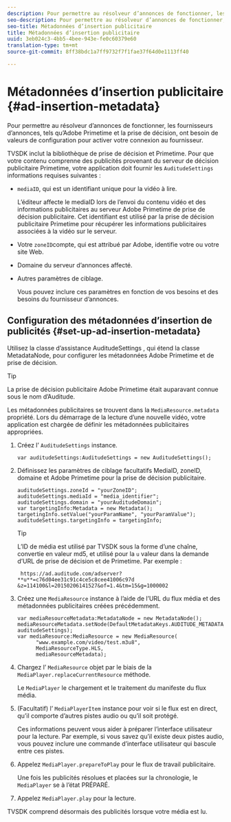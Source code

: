 ```yaml
---
description: Pour permettre au résolveur d’annonces de fonctionner, les fournisseurs d’annonces, tels qu’Adobe Primetime et la prise de décision, ont besoin de valeurs de configuration pour activer votre connexion au fournisseur.
seo-description: Pour permettre au résolveur d’annonces de fonctionner, les fournisseurs d’annonces, tels qu’Adobe Primetime et la prise de décision, ont besoin de valeurs de configuration pour activer votre connexion au fournisseur.
seo-title: Métadonnées d’insertion publicitaire
title: Métadonnées d’insertion publicitaire
uuid: 3eb024c3-4bb5-4bee-943e-fe0c60379e60
translation-type: tm+mt
source-git-commit: 8ff38bdc1a7ff9732f7f1fae37f64d0e1113ff40

---
```



# Métadonnées d’insertion publicitaire {#ad-insertion-metadata}

Pour permettre au résolveur d’annonces de fonctionner, les fournisseurs d’annonces, tels qu’Adobe Primetime et la prise de décision, ont besoin de valeurs de configuration pour activer votre connexion au fournisseur.

TVSDK inclut la bibliothèque de prise de décision et Primetime. Pour que votre contenu comprenne des publicités provenant du serveur de décision publicitaire Primetime, votre application doit fournir les `AuditudeSettings` informations requises suivantes :

* `mediaID`, qui est un identifiant unique pour la vidéo à lire.

   L’éditeur affecte le mediaID lors de l’envoi du contenu vidéo et des informations publicitaires au serveur Adobe Primetime de prise de décision publicitaire. Cet identifiant est utilisé par la prise de décision publicitaire Primetime pour récupérer les informations publicitaires associées à la vidéo sur le serveur.

* Votre `zoneID`compte, qui est attribué par Adobe, identifie votre ou votre site Web.
* Domaine du serveur d’annonces affecté.
* Autres paramètres de ciblage.

   Vous pouvez inclure ces paramètres en fonction de vos besoins et des besoins du fournisseur d’annonces.

## Configuration des métadonnées d’insertion de publicités {#set-up-ad-insertion-metadata}

Utilisez la classe d’assistance AuditudeSettings , qui étend la classe MetadataNode, pour configurer les métadonnées Adobe Primetime et de prise de décision.

>[!TIP]
>
>La prise de décision publicitaire Adobe Primetime était auparavant connue sous le nom d’Auditude.

Les métadonnées publicitaires se trouvent dans la `MediaResource.metadata` propriété. Lors du démarrage de la lecture d’une nouvelle vidéo, votre application est chargée de définir les métadonnées publicitaires appropriées.

1. Créez l’ `AuditudeSettings` instance.

   ```
   var auditudeSettings:AuditudeSettings = new AuditudeSettings();
   ```

1. Définissez les paramètres de ciblage facultatifs MediaID, zoneID, domaine et Adobe Primetime pour la prise de décision publicitaire.

   ```
   auditudeSettings.zoneId = "yourZoneID"; 
   auditudeSettings.mediaId = "media_identifier"; 
   auditudeSettings.domain = "yourAuditudeDomain"; 
   var targetingInfo:Metadata = new Metadata(); 
   targetingInfo.setValue("yourParamName", "yourParamValue"); 
   auditudeSettings.targetingInfo = targetingInfo;
   ```

   >[!TIP]
   >
   >L’ID de média est utilisé par TVSDK sous la forme d’une chaîne, convertie en valeur md5, et utilisé pour la `u` valeur dans la demande d’URL de prise de décision et de Primetime. Par exemple :
   >
   >
   >` https://ad.auditude.com/adserver? **u**=c76d04ee31c91c4ce5c8cee41006c97d &z=114100&l=20150206141527&of=1.4&tm=15&g=1000002`

1. Créez une `MediaResource` instance à l’aide de l’URL du flux média et des métadonnées publicitaires créées précédemment.

   ```
   var mediaResourceMetadata:MetadataNode = new MetadataNode(); 
   mediaResourceMetadata.setNode(DefaultMetadataKeys.AUDITUDE_METADATA_KEY, auditudeSettings); 
   var mediaResource:MediaResource = new MediaResource( 
         "www.example.com/video/test.m3u8", 
         MediaResourceType.HLS,  
         mediaResourceMetadata);
   ```

1. Chargez l’ `MediaResource` objet par le biais de la `MediaPlayer.replaceCurrentResource` méthode.

   Le `MediaPlayer` le chargement et le traitement du manifeste du flux média.

1. (Facultatif)  l’ `MediaPlayerItem` instance pour voir si le flux est en direct, qu’il comporte d’autres pistes audio ou qu’il soit protégé.

   Ces informations peuvent vous aider à préparer l’interface utilisateur pour la lecture. Par exemple, si vous savez qu’il existe deux pistes audio, vous pouvez inclure une commande d’interface utilisateur qui bascule entre ces pistes.

1. Appelez `MediaPlayer.prepareToPlay` pour le flux de travail publicitaire.

   Une fois les publicités résolues et placées sur la chronologie, le `MediaPlayer` se  à l’état PRÉPARÉ.
1. Appelez `MediaPlayer.play` pour la lecture.

TVSDK comprend désormais des publicités lorsque votre média est lu.